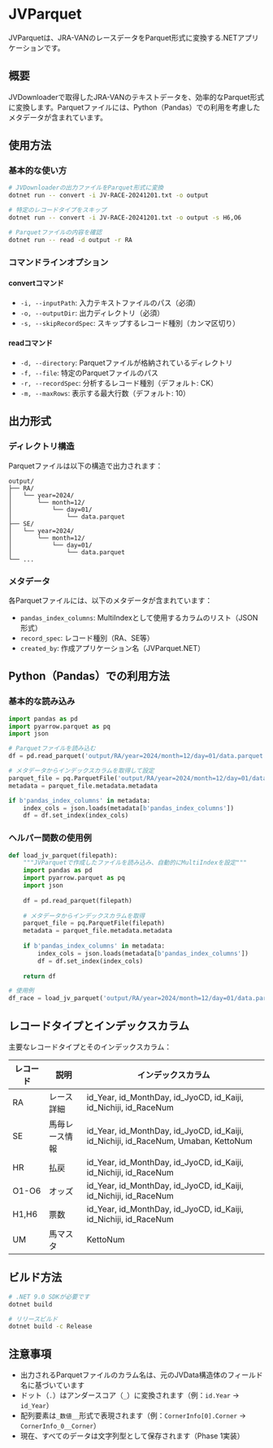 # JVParquet

JVParquetは、JRA-VANのレースデータをParquet形式に変換する.NETアプリケーションです。

## 概要

JVDownloaderで取得したJRA-VANのテキストデータを、効率的なParquet形式に変換します。Parquetファイルには、Python（Pandas）での利用を考慮したメタデータが含まれています。

## 使用方法

### 基本的な使い方

```bash
# JVDownloaderの出力ファイルをParquet形式に変換
dotnet run -- convert -i JV-RACE-20241201.txt -o output

# 特定のレコードタイプをスキップ
dotnet run -- convert -i JV-RACE-20241201.txt -o output -s H6,O6

# Parquetファイルの内容を確認
dotnet run -- read -d output -r RA
```

### コマンドラインオプション

#### convertコマンド
- `-i, --inputPath`: 入力テキストファイルのパス（必須）
- `-o, --outputDir`: 出力ディレクトリ（必須）
- `-s, --skipRecordSpec`: スキップするレコード種別（カンマ区切り）

#### readコマンド
- `-d, --directory`: Parquetファイルが格納されているディレクトリ
- `-f, --file`: 特定のParquetファイルのパス
- `-r, --recordSpec`: 分析するレコード種別（デフォルト: CK）
- `-m, --maxRows`: 表示する最大行数（デフォルト: 10）

## 出力形式

### ディレクトリ構造

Parquetファイルは以下の構造で出力されます：

```
output/
├── RA/
│   └── year=2024/
│       └── month=12/
│           └── day=01/
│               └── data.parquet
├── SE/
│   └── year=2024/
│       └── month=12/
│           └── day=01/
│               └── data.parquet
└── ...
```

### メタデータ

各Parquetファイルには、以下のメタデータが含まれています：

- `pandas_index_columns`: MultiIndexとして使用するカラムのリスト（JSON形式）
- `record_spec`: レコード種別（RA、SE等）
- `created_by`: 作成アプリケーション名（JVParquet.NET）

## Python（Pandas）での利用方法

### 基本的な読み込み

```python
import pandas as pd
import pyarrow.parquet as pq
import json

# Parquetファイルを読み込む
df = pd.read_parquet('output/RA/year=2024/month=12/day=01/data.parquet')

# メタデータからインデックスカラムを取得して設定
parquet_file = pq.ParquetFile('output/RA/year=2024/month=12/day=01/data.parquet')
metadata = parquet_file.metadata.metadata

if b'pandas_index_columns' in metadata:
    index_cols = json.loads(metadata[b'pandas_index_columns'])
    df = df.set_index(index_cols)
```

### ヘルパー関数の使用例

```python
def load_jv_parquet(filepath):
    """JVParquetで作成したファイルを読み込み、自動的にMultiIndexを設定"""
    import pandas as pd
    import pyarrow.parquet as pq
    import json
    
    df = pd.read_parquet(filepath)
    
    # メタデータからインデックスカラムを取得
    parquet_file = pq.ParquetFile(filepath)
    metadata = parquet_file.metadata.metadata
    
    if b'pandas_index_columns' in metadata:
        index_cols = json.loads(metadata[b'pandas_index_columns'])
        df = df.set_index(index_cols)
    
    return df

# 使用例
df_race = load_jv_parquet('output/RA/year=2024/month=12/day=01/data.parquet')
```

## レコードタイプとインデックスカラム

主要なレコードタイプとそのインデックスカラム：

| レコード | 説明 | インデックスカラム |
|---------|------|------------------|
| RA | レース詳細 | id_Year, id_MonthDay, id_JyoCD, id_Kaiji, id_Nichiji, id_RaceNum |
| SE | 馬毎レース情報 | id_Year, id_MonthDay, id_JyoCD, id_Kaiji, id_Nichiji, id_RaceNum, Umaban, KettoNum |
| HR | 払戻 | id_Year, id_MonthDay, id_JyoCD, id_Kaiji, id_Nichiji, id_RaceNum |
| O1-O6 | オッズ | id_Year, id_MonthDay, id_JyoCD, id_Kaiji, id_Nichiji, id_RaceNum |
| H1,H6 | 票数 | id_Year, id_MonthDay, id_JyoCD, id_Kaiji, id_Nichiji, id_RaceNum |
| UM | 馬マスタ | KettoNum |

## ビルド方法

```bash
# .NET 9.0 SDKが必要です
dotnet build

# リリースビルド
dotnet build -c Release
```

## 注意事項

- 出力されるParquetファイルのカラム名は、元のJVData構造体のフィールド名に基づいています
- ドット（`.`）はアンダースコア（`_`）に変換されます（例：`id.Year` → `id_Year`）
- 配列要素は`_数値__`形式で表現されます（例：`CornerInfo[0].Corner` → `CornerInfo_0__Corner`）
- 現在、すべてのデータは文字列型として保存されます（Phase 1実装）